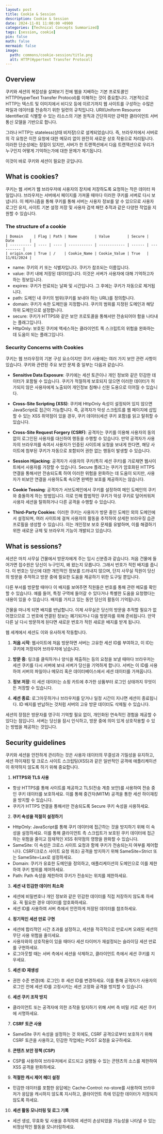 ```yaml
---
layout: post
title: Cookie & Session
description: Cookie & Session
date: 2024-11-01 11:00:00 +0900
categories: [Technical Concepts Summarized]
tags: [session, cookie]
pin: false
math: false
mermaid: false
image:
  path: commons/cookie-session/title.png
  alt: HTTP(Hypertext Transfer Protocol)
---
```

<!-- categories: [Technical Concepts Summarized, Technical Labs, Technical Terms, Useful Apps To Help With Technology] -->

## Overview
쿠키와 세션의 복잡성을 살펴보기 전에 웹을 지배하는 기본 프로토콜인 HTTP(HyperText Transfer Protocol)를 이해하는 것이 중요합니다. 기본적으로 HTTP는 텍스트 및 이미지에서 비디오 등에 이르기까지 웹 사이트를 구성하는 수많은 파일과 데이터를 전송하기 위한 일련의 규칙입니다. URI(Uniform Resource Identifier)로 식별할 수 있는 리소스의 기본 원칙과 간단하지만 강력한 클라이언트 서버 통신 모델을 기반으로 합니다.

그러나 HTTP는 stateless(상태 비저장)으로 설계되었습니다. 즉, 브라우저에서 서버로의 각 요청은 이전 요청에 대한 메모리 없이 완전히 새로운 상호 작용으로 처리됩니다. 이러한 단순성에는 장점이 있지만, 서버가 한 트랜잭션에서 다음 트랜잭션으로 우리가 누구인지 어떻게 기억하는가에 대한 문제가 제기됩니다.

이것이 바로 쿠키와 세션이 필요한 곳입니다.

## What is cookies?
쿠키는 웹 서버가 웹 브라우저에 사용자의 장치에 저장하도록 요청하는 작은 데이터 파일입니다. 브라우저는 서버에서 페이지를 가져올 때마다 이러한 쿠키를 서버로 다시 보냅니다. 이 메커니즘을 통해 쿠키를 통해 서버는 사용자 정보를 알 수 있으므로 사용자 로그인 유지, 사이트 기본 설정 저장 및 사용자 검색 패턴 추적과 같은 다양한 작업을 지원할 수 있습니다.

### The structure of a cookie
```
| Domain     | Flag | Path | Name        | Value        | Secure | Date       |
| ---------- | ---- | ---- | ----------- | ------------ | ------ | ---------- |
| origin.com | True | /    | Cookie_Name | Cookie_Value | True   | 11/01/2024 |
```
- name: 쿠키의 키 또는 식별자입니다. 쿠키가 참조되는 이름입니다.
- value: 쿠키 내에 저장된 데이터입니다. 이것은 서버가 사용자에 대해 기억하고자 하는 정보입니다.
- expires: 쿠키가 만료되는 날짜 및 시간입니다. 그 후에는 쿠키가 자동으로 제거됩니다.
- path: 도메인 내 쿠키의 범위(쿠키를 보내야 하는 URL)를 정의합니다.
- domain: 쿠키가 속한 도메인을 지정합니다. 쿠키의 범위를 지정된 도메인과 해당 하위 도메인으로 설정합니다.
- secure: 쿠키가 HTTPS와 같은 보안 프로토콜을 통해서만 전송되어야 함을 나타내는 플래그입니다.
- HttpOnly: 보호된 쿠키에 액세스하는 클라이언트 쪽 스크립트의 위험을 완화하는 데 도움이 되는 플래그입니다.

### Security Concerns with Cookies
쿠키는 웹 브라우징의 기본 구성 요소이지만 쿠키 사용에는 여러 가지 보안 관련 사항이 있습니다. 쿠키와 관련된 주요 보안 문제 중 일부는 다음과 같습니다.

- **Sensitive Data Exposure**: 쿠키에는 세션 토큰이나 개인 정보와 같은 민감한 데이터가 포함될 수 있습니다. 쿠키가 적절하게 보호되지 않으면 이러한 데이터가 허가되지 않은 사용자에게 노출되어 개인정보 침해나 신원 도용으로 이어질 수 있습니다.

- **Cross-Site Scripting (XSS)**: 쿠키에 HttpOnly 속성이 설정되어 있지 않으면 JavaScript로 접근이 가능합니다. 즉, 공격자가 악성 스크립트를 웹 페이지에 삽입할 수 있는 XSS 취약점이 있을 경우, 쿠키 데이터(세션 쿠키 포함)를 읽고 탈취할 수 있습니다.

- **Cross-Site Request Forgery (CSRF)**: 공격자는 쿠키를 이용해 사용자의 동의 없이 로그인된 사용자를 대신하여 행동을 수행할 수 있습니다. 만약 공격자가 사용자의 브라우저를 속여서 사용자가 인증된 사이트에 요청을 보내게 한다면, 해당 사이트에 첨부된 쿠키가 자동으로 포함되어 권한 없는 행동이 발생할 수 있습니다.

- **Session Hijacking**: 공격자가 사용자의 쿠키(특히 세션 쿠키)를 가로채면 웹사이트에서 사용자를 가장할 수 있습니다. Secure 플래그는 쿠키가 암호화된 HTTPS 연결을 통해서만 전송되도록 하여 이러한 위험을 완화하는 데 도움이 되지만, 사용자가 비보안 연결을 사용하도록 속으면 완벽한 보호를 제공하지는 않습니다.
  
- **Cookie Tossing**: 공격자가 서브도메인에서 쿠키를 설정하여 메인 도메인의 쿠키와 충돌하게 하는 방법입니다. 이로 인해 합법적인 쿠키가 악성 쿠키로 덮어씌워져 사용자 세션을 탈취하거나 다른 공격을 수행할 수 있습니다.

- **Third-Party Cookies**: 이러한 쿠키는 사용자가 방문 중인 도메인 외의 도메인에서 설정되며, 여러 사이트에 걸쳐 사용자의 활동을 추적하여 상세한 브라우징 습관 프로필을 생성할 수 있습니다. 이는 개인정보 보호 문제를 유발하며, 이를 해결하기 위한 새로운 규제 및 브라우저 기능이 개발되고 있습니다.

## What is sessions?
세션은 마치 사무실 건물에서 방문자에게 주는 임시 신분증과 같습니다. 처음 건물에 들어가면 접수원은 당신이 누구인지, 왜 왔는지 모릅니다. 그래서 번호가 적힌 배지를 줍니다. 이 번호는 당신에 대한 개인적인 정보를 드러내지 않으며, 단지 사무실 직원이 당신의 방문을 추적하고 방문 중에 필요한 도움을 제공하기 위한 도구일 뿐입니다.

다른 부서를 방문할 때마다 이 배지를 보여주면 직원들은 번호를 통해 관련 메모를 확인할 수 있습니다. 예를 들어, 특정 구역에 들어갈 수 있다거나 특별한 도움을 요청했다는 내용이 있을 수 있습니다. 배지를 가지고 있는 동안 당신의 활동이 기억됩니다.

건물을 떠나게 되면 배지를 반납합니다. 이제 사무실은 당신의 방문을 추적할 필요가 없어졌으므로 그 번호에 연결된 정보는 폐기되거나 다음 방문자를 위해 준비됩니다. 만약 다른 날 다시 방문하게 된다면 새로운 번호가 적힌 새로운 배지를 받게 됩니다.

웹 세계에서 세션도 이와 유사하게 작동합니다.

1. **처음 시작**: 웹사이트에 처음 방문하면 서버는 고유한 세션 ID를 부여하고, 이 ID는 쿠키에 저장되어 브라우저에 남습니다.

2. **방문 중**: 링크를 클릭하거나 양식을 제출하는 등의 요청을 보낼 때마다 브라우저는 세션 쿠키를 다시 서버에 보내 서버가 당신을 기억하게 합니다. 서버는 이 ID를 사용하여 서버의 파일이나 메모리 혹은 데이터베이스에서 세션 데이터를 가져옵니다.

3. **정보 저장**: 이 세션 데이터는 쇼핑 카트에 추가한 상품부터 로그인 상태까지 무엇이든 저장할 수 있습니다.

4. **세션 종료**: 로그아웃하거나 브라우저를 닫거나 일정 시간이 지나면 세션이 종료됩니다. ID 배지를 반납하는 것처럼 서버의 고유 방문 데이터도 삭제될 수 있습니다.

세션의 장점은 방문자를 영구히 기억할 필요 없이, 개인화된 연속적인 경험을 제공할 수 있다는 점입니다. 서버는 당신을 잠시 인식하고, 방문 중에 의미 있게 상호작용할 수 있는 방법을 제공하는 것입니다.

## Security guidelines
쿠키와 세션을 안전하게 관리하는 것은 사용자 데이터의 무결성과 기밀성을 유지하고, 세션 하이재킹 및 크로스 사이트 스크립팅(XSS)과 같은 일반적인 공격에 애플리케이션이 취약하지 않도록 하기 위해 중요합니다.

1. **HTTPS와 TLS 사용**
- 항상 HTTPS를 통해 사이트를 제공하고 TLS(전송 계층 보안)를 사용하여 전송 중인 쿠키 데이터를 보호하세요. 이를 통해 중간자(MITM) 공격을 통한 세션 하이재킹을 방지할 수 있습니다.
- 쿠키가 HTTPS 연결을 통해서만 전송되도록 Secure 쿠키 속성을 사용하세요.

2. **쿠키 속성을 적절히 설정하기**
- HttpOnly: JavaScript를 통해 쿠키 데이터에 접근하는 것을 방지하기 위해 이 속성을 설정하세요. 이를 통해 클라이언트 측 스크립트가 보호된 쿠키 데이터에 접근하는 위험을 줄이고 잠재적인 XSS 취약점의 영향을 완화할 수 있습니다.
- SameSite: 이 속성은 크로스 사이트 요청과 함께 쿠키가 전송되는지 여부를 제어합니다. CSRF(크로스 사이트 요청 위조) 공격을 방지하기 위해 SameSite=Strict 또는 SameSite=Lax로 설정하세요.
- Domain: 쿠키가 유효한 도메인을 정의하고, 애플리케이션의 도메인으로 이를 제한하여 쿠키 범위를 제어하세요.
- Path: Path 속성을 제한하여 쿠키가 전송되는 위치를 제한하세요.

3. **세션 내 민감한 데이터 최소화**
- 세션에 비밀번호나 개인 정보와 같은 민감한 데이터를 직접 저장하지 않도록 하세요. 꼭 필요한 경우 데이터를 암호화하세요.
- 세션 ID를 사용하여 서버 측에서 안전하게 저장된 데이터를 참조하세요.

4. **정기적인 세션 만료 구현**
- 세션에 합리적인 시간 초과를 설정하고, 세션을 적극적으로 만료시켜 오래된 세션의 무단 사용 위험을 줄이세요.
- 사용자와의 상호작용이 있을 때마다 세션 타이머가 재설정되는 슬라이딩 세션 만료를 구현하세요.
- 로그아웃할 때는 서버 측에서 세션을 삭제하고, 클라이언트 측에서 세션 쿠키를 지우세요.

5. **세션 ID 재생성**
- 권한 수준 변경(예: 로그인) 후 세션 ID를 변경하세요. 이를 통해 공격자가 사용자의 로그인 전에 세션 ID를 고정시키는 세션 고정화 공격을 방지할 수 있습니다.

6. **세션 쿠키 조작 방지**
- 클라이언트 또는 공격자에 의한 조작을 탐지하기 위해 서버 측 비밀 키로 세션 쿠키에 서명하세요.

7. **CSRF 토큰 사용**
- SameSite 쿠키 속성을 설정하는 것 외에도, CSRF 공격으로부터 보호하기 위해 CSRF 토큰을 사용하고, 민감한 작업에는 POST 요청을 요구하세요.

8. **콘텐츠 보안 정책 (CSP)**
- CSP를 사용하여 브라우저에서 로드되고 실행될 수 있는 콘텐츠의 소스를 제한하여 XSS 공격을 완화하세요.

9. **적절한 캐시 제어 헤더 설정**
- 민감한 데이터를 포함한 응답에는 Cache-Control: no-store를 사용하여 브라우저가 응답을 캐시하지 않도록 지시하고, 클라이언트 측에 민감한 데이터가 저장되지 않도록 하세요.

10.  **세션 활동 모니터링 및 로그 기록**
- 세션 생성, 무효화 및 사용을 추적하여 세션이 손상되었을 가능성을 나타낼 수 있는 비정상적인 활동을 모니터링하세요.
